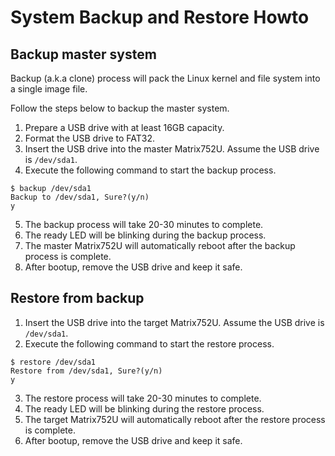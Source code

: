 # System Backup and Restore Howto

## Backup master system
Backup (a.k.a clone) process will pack the Linux kernel and file system into a single image file.

Follow the steps below to backup the master system.

1. Prepare a USB drive with at least 16GB capacity.
2. Format the USB drive to FAT32.
3. Insert the USB drive into the master Matrix752U. Assume the USB drive is `/dev/sda1`.
4. Execute the following command to start the backup process.

```
$ backup /dev/sda1
Backup to /dev/sda1, Sure?(y/n)
y 
```

5. The backup process will take 20-30 minutes to complete.
6. The ready LED will be blinking during the backup process.
7. The master Matrix752U will automatically reboot after the backup process is complete.
8. After bootup, remove the USB drive and keep it safe.

## Restore from backup

1. Insert the USB drive into the target Matrix752U. Assume the USB drive is `/dev/sda1`.
2. Execute the following command to start the restore process.

```
$ restore /dev/sda1
Restore from /dev/sda1, Sure?(y/n)
y 
```

3. The restore process will take 20-30 minutes to complete.
4. The ready LED will be blinking during the restore process.
5. The target Matrix752U will automatically reboot after the restore process is complete.
6. After bootup, remove the USB drive and keep it safe.
